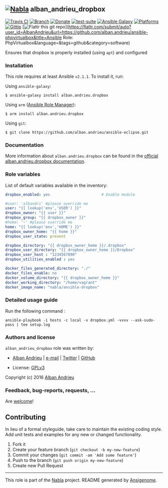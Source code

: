 ## [![Nabla](https://debops.org/images/debops-small.png)](https://github.com/AlbanAndrieu) alban_andrieu_dropbox

<!-- This file was generated by Ansigenome. Do not edit this file directly but
     instead have a look at the files in the ./meta/ directory. -->

[![Travis CI](https://img.shields.io/travis/AlbanAndrieu/ansible-dropbox.svg?style=flat)](https://travis-ci.org/AlbanAndrieu/ansible-dropbox)
[![Branch](http://img.shields.io/github/tag/AlbanAndrieu/ansible-dropbox.svg?style=flat-square)](https://github.com/AlbanAndrieu/ansible-dropbox/tree/master)
[![Donate](https://img.shields.io/gratipay/AlbanAndrieu.svg?style=flat)](https://www.gratipay.com/AlbanAndrieu)
[![test-suite](https://img.shields.io/badge/test--suite-ansible--alban__andrieu__dropbox-blue.svg?style=flat)](https://github.com/AlbanAndrieu/test-suite/tree/master/ansible-alban_andrieu_dropbox/)
[![Ansible Galaxy](https://img.shields.io/badge/galaxy-alban.andrieu.dropbox-660198.svg?style=flat)](https://galaxy.ansible.com/detail#/role/1999)
[![Platforms](http://img.shields.io/badge/platforms-ubuntu-lightgrey.svg?style=flat)](#)
[![Gittip](http://img.shields.io/gittip/alban.andrieu.svg)](https://www.gittip.com/alban.andrieu/)
[![Flattr this git repo](http://api.flattr.com/button/flattr-badge-large.png)](https://flattr.com/submit/auto?user_id=AlbanAndrieu&url=https://github.com/alban.andrieu/ansible-phpvirtualbox&title=Ansible Role: PhpVirtualbox&language=&tags=github&category=software)

Ensures that dropbox is properly installed (using `apt`) and configured


### Installation

This role requires at least Ansible `v2.1.1`. To install it, run:

Using `ansible-galaxy`:
```shell
$ ansible-galaxy install alban.andrieu.dropbox
```

Using `arm` ([Ansible Role Manager](https://github.com/mirskytech/ansible-role-manager/)):
```shell
$ arm install alban.andrieu.dropbox
```

Using `git`:
```shell
$ git clone https://github.com/alban.andrieu/ansible-eclipse.git
```

### Documentation

More information about `alban.andrieu.dropbox` can be found in the
[official alban.andrieu.dropbox documentation](https://docs.debops.org/en/latest/ansible/roles/ansible-dropbox/docs/).


### Role variables

List of default variables available in the inventory:

```YAML
dropbox_enabled: yes                       # Enable module

#user: 'albandri' #please override me
user: "{{ lookup('env','USER') }}"
dropbox_owner: "{{ user }}"
dropbox_group: "{{ dropbox_owner }}"
#home: '~' #please override me
home: "{{ lookup('env','HOME') }}"
dropbox_owner_home: "{{ home }}"
dropbox_user_state: present

dropbox_directory: "{{ dropbox_owner_home }}/.dropbox"
dropbox_user_directory: "{{ dropbox_owner_home }}/Dropbox"
dropbox_user_host : "1234567890"
dropbox_utilities_enabled : yes

docker_files_generated_directory: "./"
docker_files_enable: no
docker_volume_directory: "{{ dropbox_owner_home }}"
docker_working_directory: "/home/vagrant"
docker_image_name: "nabla/ansible-dropbox"
```


### Detailed usage guide

Run the following command :

`ansible-playbook -i hosts -c local -v dropbox.yml -vvvv --ask-sudo-pass | tee setup.log`


### Authors and license

`alban_andrieu_dropbox` role was written by:

- [Alban Andrieu](fr.linkedin.com/in/nabla/) | [e-mail](mailto:alban.andrieu@free.fr) | [Twitter](https://twitter.com/AlbanAndrieu) | [GitHub](https://github.com/AlbanAndrieu)

- License: [GPLv3](https://tldrlegal.com/license/gnu-general-public-license-v3-%28gpl-3%29)

Copyright (c) 2016 [Alban Andrieu](https://alban-andrieu.com/)

### Feedback, bug-reports, requests, ...

Are [welcome](https://github.com/AlbanAndrieu/ansible-dropbox/issues)!

## Contributing
In lieu of a formal styleguide, take care to maintain the existing coding style. Add unit tests and examples for any new or changed functionality.

1. Fork it
2. Create your feature branch (`git checkout -b my-new-feature`)
3. Commit your changes (`git commit -am 'Add some feature'`)
4. Push to the branch (`git push origin my-new-feature`)
5. Create new Pull Request

***

This role is part of the [Nabla](https://github.com/AlbanAndrieu) project.
README generated by [Ansigenome](https://github.com/nickjj/ansigenome/).
